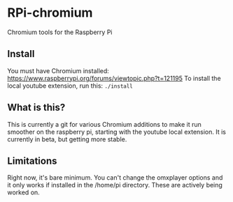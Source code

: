 # RPi-chromium
Chromium tools for the Raspberry Pi

## Install
You must have Chromium installed: https://www.raspberrypi.org/forums/viewtopic.php?t=121195
To install the local youtube extension, run this:
`./install`

## What is this?
This is currently a git for various Chromium additions to make it run smoother on the raspberry pi, starting with the youtube local extension. It is currently in beta, but getting more stable.

## Limitations
Right now, it's bare minimum. You can't change the omxplayer options and it only works if installed in the /home/pi directory. These are actively being worked on.
